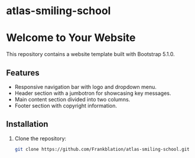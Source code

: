 # atlas-smiling-school
# Welcome to Your Website

This repository contains a website template built with Bootstrap 5.1.0.

## Features

- Responsive navigation bar with logo and dropdown menu.
- Header section with a jumbotron for showcasing key messages.
- Main content section divided into two columns.
- Footer section with copyright information.

## Installation

1. Clone the repository:

   ```bash
   git clone https://github.com/Frankblation/atlas-smiling-school.git
